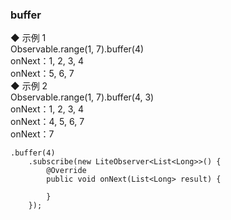 ### buffer  

◆ 示例 1  
Observable.range(1, 7).buffer(4)  
onNext：1, 2, 3, 4    
onNext：5, 6, 7  
◆ 示例 2  
Observable.range(1, 7).buffer(4, 3)  
onNext：1, 2, 3, 4    
onNext：4, 5, 6, 7    
onNext：7    

```
.buffer(4)
    .subscribe(new LiteObserver<List<Long>>() {
        @Override
        public void onNext(List<Long> result) {
            
        }
    });
```